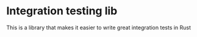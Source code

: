 # Integration testing lib

This is a library that makes it easier to write great integration tests in Rust
